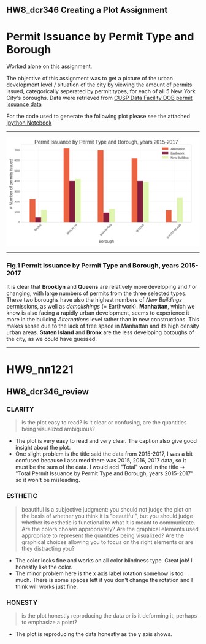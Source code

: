 ## HW8_dcr346 Creating a Plot Assignment

# Permit Issuance by Permit Type and Borough
Worked alone on this assignment.

The objective of this assignment was to get a picture of the urban development level / situation of the city by viewing the amount of permits issued, categorically seperated by permit types, for each of all 5 New York City's boroughs. Data were retrieved from [CUSP Data Facility DOB permit issuance data](http://urbanprofiler.cloudapp.net/dataset/ipu4-2q9a/)

For the code used to generate the following plot please see the attached [Ipython Notebook](https://github.com/danachermesh/PUI2017_dcr346/blob/master/HW8_dcr346/HW8_dcr346.ipynb)

____

![PermitsIssuanceNYC.png](https://github.com/danachermesh/PUI2017_dcr346/blob/master/HW8_dcr346/PermitsIssuanceNYC.png)

___

### Fig.1 Permit Issuance by Permit Type and Borough, years 2015-2017
It is clear that **Brooklyn** and **Queens** are relatively more developing and / or changing, with large numbers of permits from the three selected types. These two boroughs have also the highest numbers of _New Buildings_ permissions, as well as _demolishings_ (= Earthwork). **Manhattan**, which we know is also facing a rapidly urban development, seems to experience it more in the building _Alternations_ level rather than in new constructions. This makes sense due to the lack of free space in Manhattan and its high density urban areas. **Staten Island** and **Bronx** are the less developing botoughs of the city, as we could have guessed.

____________________________________________________________________________________________________

# HW9_nn1221
## HW8_dcr346_review

### CLARITY 
> is the plot easy to read? is it clear or confusing, are the quantities being visualized ambiguous?

- The plot is very easy to read and very clear. The caption also give good insight about the plot.
- One slight problem is the title said the data from 2015-2017, I was a bit confused because I assumed there was 2015, 2016, 2017 data, so it must be the sum of the data. I would add "Total" word in the title -> "Total Permit Issuance by Permit Type and Borough, years 2015-2017" so it won't be misleading.


### ESTHETIC
> beautiful is a subjective judgment: you should not judge the plot on the basis of whether you think it is "beautiful", but you should judge whether its esthetic is functional to what it is meant to communicate. Are the colors chosen appropriately? Are the graphical elements used appropriate to represent the quantities being visualized? Are the graphical choices allowing you to focus on the right elements or are they distracting you?

- The color looks fine and works on all color blindness type. Great job! I honestly like the color.
- The minor problem here is the x axis label rotation somehow is too much. There is some spaces left if you don't change the rotation and I think will works just fine. 


### HONESTY
> is the plot honestly reproducing the data or is it deforming it, perhaps to emphasize a point?
- The plot is reproducing the data honestly as the y axis shows. 
